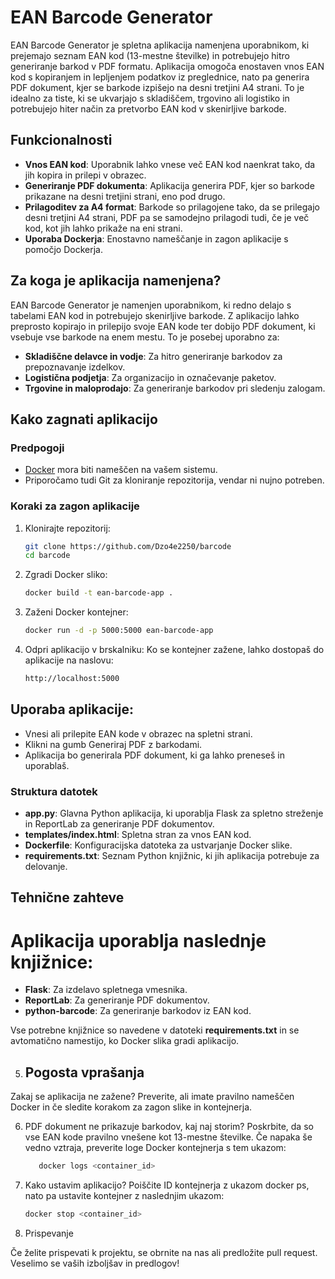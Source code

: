 # EAN Barcode Generator

EAN Barcode Generator je spletna aplikacija namenjena uporabnikom, ki prejemajo seznam EAN kod (13-mestne številke) in potrebujejo hitro generiranje barkod v PDF formatu. Aplikacija omogoča enostaven vnos EAN kod s kopiranjem in lepljenjem podatkov iz preglednice, nato pa generira PDF dokument, kjer se barkode izpišejo na desni tretjini A4 strani. To je idealno za tiste, ki se ukvarjajo s skladiščem, trgovino ali logistiko in potrebujejo hiter način za pretvorbo EAN kod v skenirljive barkode.

## Funkcionalnosti

- **Vnos EAN kod**: Uporabnik lahko vnese več EAN kod naenkrat tako, da jih kopira in prilepi v obrazec.
- **Generiranje PDF dokumenta**: Aplikacija generira PDF, kjer so barkode prikazane na desni tretjini strani, eno pod drugo.
- **Prilagoditev za A4 format**: Barkode so prilagojene tako, da se prilegajo desni tretjini A4 strani, PDF pa se samodejno prilagodi tudi, če je več kod, kot jih lahko prikaže na eni strani.
- **Uporaba Dockerja**: Enostavno nameščanje in zagon aplikacije s pomočjo Dockerja.

## Za koga je aplikacija namenjena?

EAN Barcode Generator je namenjen uporabnikom, ki redno delajo s tabelami EAN kod in potrebujejo skenirljive barkode. Z aplikacijo lahko preprosto kopirajo in prilepijo svoje EAN kode ter dobijo PDF dokument, ki vsebuje vse barkode na enem mestu. To je posebej uporabno za:

- **Skladiščne delavce in vodje**: Za hitro generiranje barkodov za prepoznavanje izdelkov.
- **Logistična podjetja**: Za organizacijo in označevanje paketov.
- **Trgovine in maloprodajo**: Za generiranje barkodov pri sledenju zalogam.

## Kako zagnati aplikacijo

### Predpogoji

- [Docker](https://www.docker.com/) mora biti nameščen na vašem sistemu.
- Priporočamo tudi Git za kloniranje repozitorija, vendar ni nujno potreben.

### Koraki za zagon aplikacije

1. Klonirajte repozitorij:
   ```bash
   git clone https://github.com/Dzo4e2250/barcode
   cd barcode
2. Zgradi Docker sliko:
   ```bash
   docker build -t ean-barcode-app .
3. Zaženi Docker kontejner:
   ```bash
   docker run -d -p 5000:5000 ean-barcode-app
4. Odpri aplikacijo v brskalniku: Ko se kontejner zažene, lahko dostopaš do aplikacije na naslovu:
   ```bash
   http://localhost:5000

## Uporaba aplikacije:

- Vnesi ali prilepite EAN kode v obrazec na spletni strani.
- Klikni na gumb Generiraj PDF z barkodami.
- Aplikacija bo generirala PDF dokument, ki ga lahko preneseš in uporablaš.

### Struktura datotek

- **app.py**: Glavna Python aplikacija, ki uporablja Flask za spletno streženje in ReportLab za generiranje PDF dokumentov.
- **templates/index.html**: Spletna stran za vnos EAN kod.
- **Dockerfile**: Konfiguracijska datoteka za ustvarjanje Docker slike.
- **requirements.txt**: Seznam Python knjižnic, ki jih aplikacija potrebuje za delovanje.

## Tehnične zahteve

# Aplikacija uporablja naslednje knjižnice:

- **Flask**: Za izdelavo spletnega vmesnika.
- **ReportLab**: Za generiranje PDF dokumentov.
- **python-barcode**: Za generiranje barkodov iz EAN kod.

Vse potrebne knjižnice so navedene v datoteki **requirements.txt** in se avtomatično namestijo, ko Docker slika gradi aplikacijo.

5. ## Pogosta vprašanja

Zakaj se aplikacija ne zažene?
Preverite, ali imate pravilno nameščen Docker in če sledite korakom za zagon slike in kontejnerja.

6. PDF dokument ne prikazuje barkodov, kaj naj storim?
Poskrbite, da so vse EAN kode pravilno vnešene kot 13-mestne številke. Če napaka še vedno vztraja, preverite loge Docker kontejnerja s tem ukazom:
   ```bash
      docker logs <container_id>

7. Kako ustavim aplikacijo?
Poiščite ID kontejnerja z ukazom docker ps, nato pa ustavite kontejner z naslednjim ukazom:
   ```bash
   docker stop <container_id>
8. Prispevanje

Če želite prispevati k projektu, se obrnite na nas ali predložite pull request. Veselimo se vaših izboljšav in predlogov!




  
